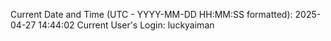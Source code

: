 Current Date and Time (UTC - YYYY-MM-DD HH:MM:SS formatted): 2025-04-27 14:44:02
Current User's Login: luckyaiman
